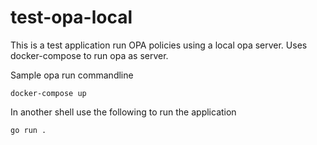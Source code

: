 # test-opa-local

This is a test application run OPA policies using a local opa server.
Uses docker-compose to run opa as server.

Sample opa run commandline

``` shell
docker-compose up
```
In another shell use the following to run the application

``` shell
go run .
```
